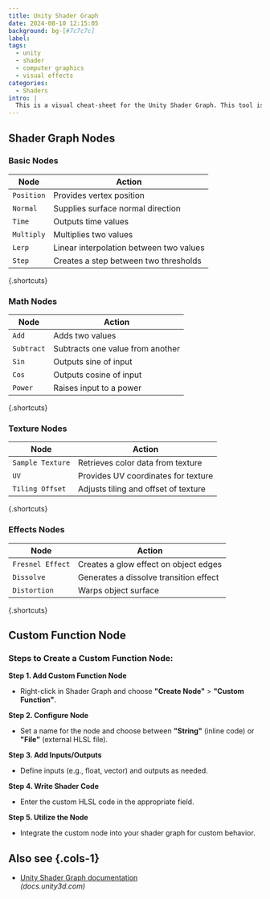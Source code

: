 ```yaml
---
title: Unity Shader Graph
date: 2024-08-10 12:15:05
background: bg-[#7c7c7c]
label:
tags:
  - unity
  - shader
  - computer graphics
  - visual effects
categories:
  - Shaders
intro: |
  This is a visual cheat-sheet for the Unity Shader Graph. This tool is used to create custom shaders material in Unity, a popular game engine.
---
```


## Shader Graph Nodes

### Basic Nodes

| Node          | Action                                    |  
| ------------- | ----------------------------------------- |  
| `Position`    | Provides vertex position                  |  
| `Normal`      | Supplies surface normal direction         |  
| `Time`        | Outputs time values                       |  
| `Multiply`    | Multiplies two values                     |  
| `Lerp`        | Linear interpolation between two values   |  
| `Step`        | Creates a step between two thresholds     |  

{.shortcuts}

### Math Nodes

| Node           | Action                                    |  
| -------------- | ----------------------------------------- |  
| `Add`          | Adds two values                          |  
| `Subtract`     | Subtracts one value from another          |  
| `Sin`          | Outputs sine of input                    |  
| `Cos`          | Outputs cosine of input                  |  
| `Power`        | Raises input to a power                  |  

{.shortcuts}

### Texture Nodes

| Node              | Action                                   |  
| ----------------- | ---------------------------------------- |  
| `Sample Texture`  | Retrieves color data from texture        |  
| `UV`              | Provides UV coordinates for texture      |  
| `Tiling Offset`   | Adjusts tiling and offset of texture     |  

{.shortcuts}

### Effects Nodes

| Node            | Action                                  |  
| --------------- | --------------------------------------- |  
| `Fresnel Effect`| Creates a glow effect on object edges   |  
| `Dissolve`      | Generates a dissolve transition effect  |  
| `Distortion`    | Warps object surface                    |  

{.shortcuts}

## Custom Function Node

### Steps to Create a Custom Function Node:

  **Step 1. Add Custom Function Node**  
  
  - Right-click in Shader Graph and choose **"Create Node"** > **"Custom Function"**.

  **Step 2. Configure Node**  
   - Set a name for the node and choose between **"String"** (inline code) or **"File"** (external HLSL file).

  **Step 3. Add Inputs/Outputs**  
   - Define inputs (e.g., float, vector) and outputs as needed.

  **Step 4. Write Shader Code**  
   - Enter the custom HLSL code in the appropriate field.

  **Step 5. Utilize the Node**  
   - Integrate the custom node into your shader graph for custom behavior.

## Also see {.cols-1}

- [Unity Shader Graph documentation](https://docs.unity3d.com/Manual/shader-graph-overview.html)  
  _(docs.unity3d.com)_